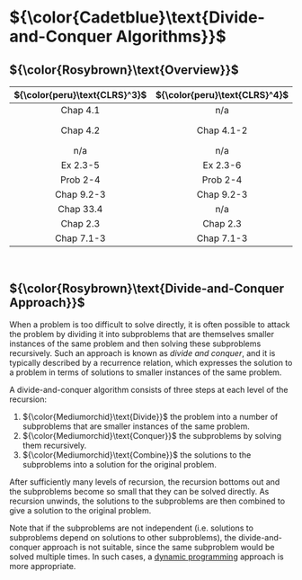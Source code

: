 # ${\color{Cadetblue}\text{Divide-and-Conquer Algorithms}}$

## ${\color{Rosybrown}\text{Overview}}$

| ${\color{peru}\text{CLRS}^3}$ | ${\color{peru}\text{CLRS}^4}$ | ${\color{peru}\text{Link}}$ |
|:---:|:---:|:---|
| Chap 4.1 | n/a | [Maximum Subarray](https://github.com/pl3onasm/CLRS/tree/main/algorithms/divide-and-conquer/max-subarray) |
| Chap 4.2 | Chap 4.1-2 | [Strassen's Matrix Multiplication](https://github.com/pl3onasm/CLRS/tree/main/algorithms/divide-and-conquer/strassen)|
| n/a | n/a | [Karatsuba Multiplication](https://github.com/pl3onasm/CLRS/tree/main/algorithms/divide-and-conquer/karatsuba)|
| Ex 2.3-5 | Ex 2.3-6 | [Binary Search](https://github.com/pl3onasm/CLRS/tree/main/algorithms/divide-and-conquer/binsearch)|
| Prob 2-4 | Prob 2-4 | [Inversion Count](https://github.com/pl3onasm/CLRS/tree/main/algorithms/divide-and-conquer/inversion-count)|
| Chap 9.2-3 | Chap 9.2-3 | [Quickselect](https://github.com/pl3onasm/CLRS/tree/main/algorithms/divide-and-conquer/quickselect)|
| Chap 33.4 | n/a | [Closest Pair of Points](https://github.com/pl3onasm/CLRS/tree/main/algorithms/divide-and-conquer/closest-pair-of-points)|
| Chap 2.3 | Chap 2.3 | [Merge Sort](https://github.com/pl3onasm/CLRS/tree/main/algorithms/sorting/merge-sort)|
| Chap 7.1-3 | Chap 7.1-3 | [Quicksort](https://github.com/pl3onasm/CLRS/tree/main/algorithms/sorting/quick-sort)|

&nbsp;

## ${\color{Rosybrown}\text{Divide-and-Conquer Approach}}$

When a problem is too difficult to solve directly, it is often possible to attack the problem by dividing it into subproblems that are themselves smaller instances of the same problem and then solving these subproblems recursively. Such an approach is known as *divide and conquer*, and it is typically described by a recurrence relation, which expresses the solution to a problem in terms of solutions to smaller instances of the same problem.

A divide-and-conquer algorithm consists of three steps at each level of the recursion:

1. ${\color{Mediumorchid}\text{Divide}}$ the problem into a number of subproblems that are smaller instances of the same problem.
2. ${\color{Mediumorchid}\text{Conquer}}$ the subproblems by solving them recursively.
3. ${\color{Mediumorchid}\text{Combine}}$ the solutions to the subproblems into a solution for the original problem.

After sufficiently many levels of recursion, the recursion bottoms out and the subproblems become so small that they can be solved directly. As recursion unwinds, the solutions to the subproblems are then combined to give a solution to the original problem.

Note that if the subproblems are not independent (i.e. solutions to subproblems depend on solutions to other subproblems), the divide-and-conquer approach is not suitable, since the same subproblem would be solved multiple times. In such cases, a [dynamic programming](https://github.com/pl3onasm/Algorithms/tree/main/algorithms/dynamic-programming) approach is more appropriate.
